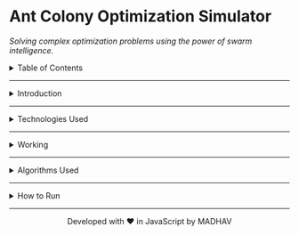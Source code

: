 <!DOCTYPE html>
<html lang="en">
<body>
    <div class="container">
        <h1>Ant Colony Optimization Simulator</h1>
        <p><em>Solving complex optimization problems using the power of swarm intelligence.</em></p>    
        <details>
            <summary>Table of Contents</summary>
            <br>
            <ul>
                <li><a href="#introduction">Introduction</a></li>
                <li><a href="#technologies">Technologies Used</a></li>
                <li><a href="#working">Working</a></li>
                <li><a href="#algorithms">Algorithms Used</a></li>
                <li><a href="#how-to-run">How to Run</a></li>
            </ul>
        </details>
        <hr>
        <details>
            <summary id="introduction">Introduction</summary>
            <br>
            <p>The <strong>Ant Colony Optimization Simulator</strong> is a web-based tool that simulates the behavior of ants to solve optimization problems such as the <strong>Traveling Salesman Problem (TSP)</strong>. It visualizes how artificial ants traverse paths, deposit pheromones, and iteratively improve solutions to find the shortest route between multiple nodes.</p>
        </details>
        <hr>  
        <details>
            <summary id="technologies">Technologies Used</summary>
            <br>
            <ul>
                <li><strong>Frontend:</strong> HTML, CSS, JavaScript</li>
                <li><strong>Visualization:</strong> Fabric.js for rendering nodes and paths</li>
                <li><strong>Data Handling:</strong> CSV parsing for node coordinates</li>
                <li><strong>Graph Plotting:</strong> Chart.js for real-time distance tracking</li>
                <li><strong>Utilities:</strong> Various JavaScript helper functions for algorithm implementation</li>
            </ul>
        </details>
       <hr>
        <details>
            <summary id="working">Working</summary>
            <br>
            <ol>
                <li><strong>User Input:</strong> Nodes (locations) are added manually or loaded via CSV files.</li>
                <li><strong>Simulation Start:</strong> Ants move between nodes based on pheromone trails and heuristic information.</li>
                <li><strong>Pheromone Update:</strong> After each iteration, pheromones evaporate and get reinforced on shorter paths.</li>
                <li><strong>Path Optimization:</strong> The algorithm refines the path selection over multiple generations.</li>
                <li><strong>Visualization:</strong> Real-time graphs display the shortest distance and the evolution of solutions.</li>
            </ol>
        </details>
    <hr>
        <details>
            <summary id="algorithms">Algorithms Used</summary>
            <br>
            <ul>
                <li><strong>Ant System (AS):</strong> All ants deposit pheromones equally, reinforcing shorter paths.</li>
                <li><strong>Ant Colony System (ACS):</strong> Uses pseudo-random proportional selection to balance exploration and exploitation.</li>
                <li><strong>Random System:</strong> Implements purely random movement to compare against structured ACO methods.</li>
            </ul>
        </details>
       <hr>
        <details>
            <summary id="how-to-run">How to Run</summary>
            <br>
            <p>Simply open <code>index.html</code> in any web browser to start the simulation. No additional setup or server is required.</p>
        </details>
        <hr>
    </div>
    <div align="center">
  Developed with ❤️ in JavaScript by MADHAV
</div>
</body>
</html>

